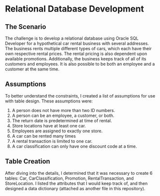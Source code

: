 <h1> Relational Database Development </h1>
<h2> The Scenario </h2>
The challenge is to develop a relational database using Oracle SQL Developer for a hypothetical car rental business with several addresses. The business rents multiple different types of cars, which each have their own respective rental prices. The rental pricing is also dependent upon available promotions. Additionally, the business keeps track of all of its customers and employees. It is also possible to be both an employee and a customer at the same time.
<h2> Assumptions </h2>
To better understand the constraints, I created a list of assumptions for use with table design. These assumptions were:
<ol>
  <li> A person does not have more than two ID numbers. </li>
  <li> A person can be an employee, a customer, or both.</li>
  <li> The return date is predetermined at time of rental. </li>
  <li> Store locations have at least one car.</li>
  <li> Employees are assigned to exactly one store.</li>
  <li> A car can be rented many times</li>
  <li> A rental transaction is limited to one car.  </li>
  <li> A car classification can only have one discount code at a time. </li>
</ol>
<h2> Table Creation </h2>
After diving into the details, I determined that it was necessary to create 6 tables: Car, CarClassification, Promotion, RentalTransaction, and StoreLocation. I listed the attributes that I would keep track of, and then designed a data dictionary (attached as another file in this repository). 
